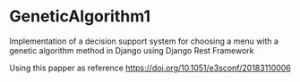 # GeneticAlgorithm1
Implementation of a decision support system for choosing a menu with a genetic algorithm method in Django using Django Rest Framework

Using this papper as reference https://doi.org/10.1051/e3sconf/20183110006
